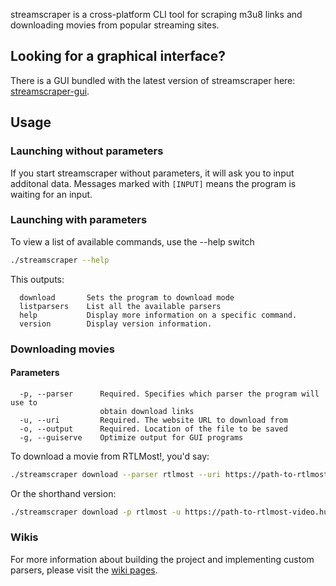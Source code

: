 streamscraper is a cross-platform CLI tool for scraping m3u8 links and downloading movies from popular streaming sites.

## Looking for a graphical interface?
There is a GUI bundled with the latest version of streamscraper here: [streamscraper-gui](https://github.com/mihaly044/streamscraper-gui).

## Usage
### Launching without parameters

If you start streamscraper without parameters, it will ask you to input additonal data. Messages marked with `[INPUT]` means the program is waiting for an input.

### Launching with parameters

To view a list of available commands, use the --help switch

```bash
./streamscraper --help
```

This outputs:

```
  download       Sets the program to download mode
  listparsers    List all the available parsers
  help           Display more information on a specific command.
  version        Display version information.
```

### Downloading movies
#### Parameters
```
  -p, --parser      Required. Specifies which parser the program will use to 
                    obtain download links
  -u, --uri         Required. The website URL to download from
  -o, --output      Required. Location of the file to be saved
  -g, --guiserve    Optimize output for GUI programs
```

To download a movie from RTLMost!, you'd say:

```bash
./streamscraper download --parser rtlmost --uri https://path-to-rtlmost-video.hu/example --output video.mp4
```
Or the shorthand version:

```bash
./streamscraper download -p rtlmost -u https://path-to-rtlmost-video.hu/example -o video.mp4
```

### Wikis
For more information about building the project and implementing custom parsers, please visit the [wiki pages](https://github.com/mihaly044/streamscraper/wiki).
